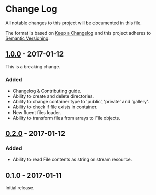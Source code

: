 # Change Log
All notable changes to this project will be documented in this file.

The format is based on [Keep a Changelog](http://keepachangelog.com/) 
and this project adheres to [Semantic Versioning](http://semver.org/).

## [1.0.0] - 2017-01-12
This is a breaking change.

### Added
- Changelog & Contributing guide.
- Ability to create and delete directories.
- Ability to change container type to 'public', 'private' and 'gallery'.
- Ability to check if file exists in container.
- New fluent files loader.
- Ability to transform files from arrays to File objects.

## [0.2.0] - 2017-01-12
### Added
- Ability to read File contents as string or stream resource.

## 0.1.0 - 2017-01-11
Initial release.

[1.0.0]: https://github.com/ArgentCrusade/selectel-cloud-storage/compare/0.2.0...1.0.0
[0.2.0]: https://github.com/ArgentCrusade/selectel-cloud-storage/compare/0.1.0...0.2.0
